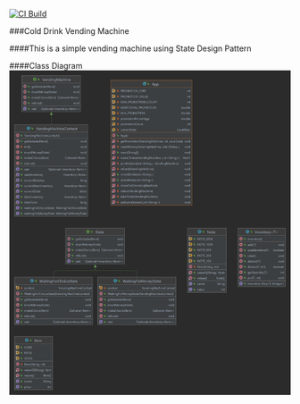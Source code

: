 [![CI Build](https://github.com/haianh1233/vending-machine/actions/workflows/maven-publish.yml/badge.svg)](https://github.com/haianh1233/vending-machine/actions/workflows/maven-publish.yml)

###Cold Drink Vending Machine

####This is a simple vending machine using State Design Pattern

####Class Diagram
![alt text](https://github.com/haianh1233/vending-machine/blob/main/UMLClassDiagrams.png?raw=true)
